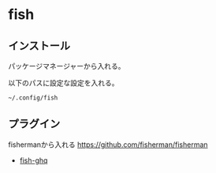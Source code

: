 # fish

## インストール
パッケージマネージャーから入れる。

以下のパスに設定な設定を入れる。

```
~/.config/fish
```

## プラグイン
fishermanから入れる
https://github.com/fisherman/fisherman

* [fish-ghq](https://github.com/decors/fish-ghq)
